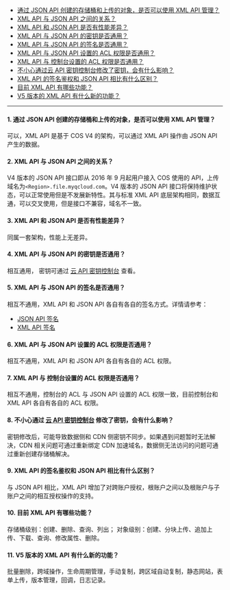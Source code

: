 - [通过 JSON API 创建的存储桶和上传的对象，是否可以使用 XML API 管理？](#Q1)
- [XML API 与 JSON API 之间的关系？](#Q2)
- [XML API 和 JSON API 是否有性能差异？](#Q3)
- [XML API 与 JSON API 的密钥是否通用？](#Q4)
- [XML API 与 JSON API 的签名是否通用？](#Q5)
- [XML API 与 JSON API 设置的 ACL 权限是否通用？](#Q6)
- [XML API 与 控制台设置的 ACL 权限是否通用？](#Q7)
- [不小心通过云 API 密钥控制台修改了密钥，会有什么影响？](#Q8)
- [XML API 的签名鉴权和 JSON API 相比有什么区别？](#Q9)
- [目前 XML API 有哪些功能？](#Q10)
- [V5 版本的 XML API 有什么新的功能？](#Q11)

-----


<span id="Q1"></span>
#### 1. 通过 JSON API 创建的存储桶和上传的对象，是否可以使用 XML API 管理？
可以，XML API 是基于 COS V4 的架构，可以通过 XML API 操作由 JSON API 产生的数据。
<span id="Q2"></span>
#### 2. XML API 与 JSON API 之间的关系？
V4 版本的 JSON API 接口即从 2016 年 9 月起用户接入 COS 使用的 API，上传域名为`<Region>.file.myqcloud.com`。V4 版本的 JSON API 接口将保持维护状态，可以正常使用但是不发展新特性。其与标准 XML API 底层架构相同，数据互通，可以交叉使用，但是接口不兼容，域名不一致。
<span id="Q3"></span>
#### 3. XML API 和 JSON API 是否有性能差异？
同属一套架构，性能上无差异。
<span id="Q4"></span>
#### 4. XML API 与 JSON API 的密钥是否通用？
相互通用， 密钥可通过 [云 API 密钥控制台](https://console.qcloud.com/capi) 查看。
<span id="Q5"></span>
#### 5. XML API 与 JSON API 的签名是否通用？
相互不通用，XML API 和 JSON API 各自有各自的签名方式。详情请参考：
- [JSON API 签名](https://www.qcloud.com/document/product/436/6054)
- [XML API 签名](https://www.qcloud.com/document/product/436/7778)

<span id="Q6"></span>
#### 6. XML API 与 JSON API 设置的 ACL 权限是否通用？
相互不通用，XML API 和 JSON API 各自有各自的 ACL 权限。
<span id="Q7"></span> 
#### 7. XML API 与 控制台设置的 ACL 权限是否通用？
相互不通用，控制台的 ACL 与 JSON API 设置的 ACL 权限一致，目前控制台和 XML API 各自有各自的 ACL 权限。
<span id="Q8"></span>
#### 8. 不小心通过 [云 API 密钥控制台](https://console.qcloud.com/capi) 修改了密钥，会有什么影响？
密钥修改后，可能导致数据侧和 CDN 侧密钥不同步。如果遇到问题暂时无法解决，CDN 相关问题可通过重新绑定 CDN 加速域名，数据侧无法访问的问题可通过重新创建存储桶解决。
<span id="Q9"></span>
#### 9. XML API 的签名鉴权和 JSON API 相比有什么区别？
与 JSON API 相比，XML API 增加了对跨账户授权，根账户之间以及根账户与子账户之间的相互授权操作的支持。
<span id="Q10"></span>
#### 10. 目前 XML API 有哪些功能？
存储桶级别：创建、删除、查询、列出；
对象级别：创建、分块上传、追加上传、下载、查询、修改属性、删除。
<span id="Q11"></span>
#### 11. V5 版本的 XML API 有什么新的功能？
批量删除，跨域操作，生命周期管理，手动复制，跨区域自动复制，静态网站，表单上传，版本管理，回调，日志记录。

